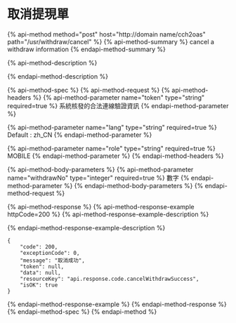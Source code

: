 # 取消提現單

{% api-method method="post" host="http://domain name/cch2oas" path="/usr/withdraw/cancel" %}
{% api-method-summary %}
cancel a withdraw information
{% endapi-method-summary %}

{% api-method-description %}

{% endapi-method-description %}

{% api-method-spec %}
{% api-method-request %}
{% api-method-headers %}
{% api-method-parameter name="token" type="string" required=true %}
系統核發的合法連線驗證資訊
{% endapi-method-parameter %}

{% api-method-parameter name="lang" type="string" required=true %}
Default : zh\_CN
{% endapi-method-parameter %}

{% api-method-parameter name="role" type="string" required=true %}
MOBILE
{% endapi-method-parameter %}
{% endapi-method-headers %}

{% api-method-body-parameters %}
{% api-method-parameter name="withdrawNo" type="integer" required=true %}
 數字
{% endapi-method-parameter %}
{% endapi-method-body-parameters %}
{% endapi-method-request %}

{% api-method-response %}
{% api-method-response-example httpCode=200 %}
{% api-method-response-example-description %}

{% endapi-method-response-example-description %}

```
{
    "code": 200,
    "exceptionCode": 0,
    "message": "取消成功",
    "token": null,
    "data": null,
    "resourceKey": "api.response.code.cancelWithdrawSuccess",
    "isOK": true
}
```
{% endapi-method-response-example %}
{% endapi-method-response %}
{% endapi-method-spec %}
{% endapi-method %}

